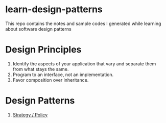 # learn-design-patterns
This repo contains the notes and sample codes I generated while learning about software design patterns

# Design Principles
1. Identify the aspects of your application that vary and separate them from what stays the same.
2. Program to an interface,  not an implementation.
3. Favor composition over inheritance.

# Design Patterns
1. [Strategy / Policy](notes/strategy.md)
